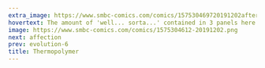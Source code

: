 ```yaml
---
extra_image: https://www.smbc-comics.com/comics/157530469720191202after.png
hovertext: The amount of 'well... sorta...' contained in 3 panels here is pretty extraordinary. I'm proud of it.
image: https://www.smbc-comics.com/comics/1575304612-20191202.png
next: affection
prev: evolution-6
title: Thermopolymer
---
```

